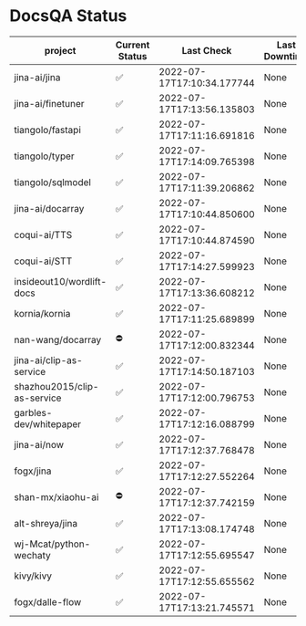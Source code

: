 # DocsQA Status

|          project          |Current Status|        Last Check        |Last Downtime|
|---------------------------|--------------|--------------------------|-------------|
|jina-ai/jina               |✅            |2022-07-17T17:10:34.177744|None         |
|jina-ai/finetuner          |✅            |2022-07-17T17:13:56.135803|None         |
|tiangolo/fastapi           |✅            |2022-07-17T17:11:16.691816|None         |
|tiangolo/typer             |✅            |2022-07-17T17:14:09.765398|None         |
|tiangolo/sqlmodel          |✅            |2022-07-17T17:11:39.206862|None         |
|jina-ai/docarray           |✅            |2022-07-17T17:10:44.850600|None         |
|coqui-ai/TTS               |✅            |2022-07-17T17:10:44.874590|None         |
|coqui-ai/STT               |✅            |2022-07-17T17:14:27.599923|None         |
|insideout10/wordlift-docs  |✅            |2022-07-17T17:13:36.608212|None         |
|kornia/kornia              |✅            |2022-07-17T17:11:25.689899|None         |
|nan-wang/docarray          |⛔️           |2022-07-17T17:12:00.832344|None         |
|jina-ai/clip-as-service    |✅            |2022-07-17T17:14:50.187103|None         |
|shazhou2015/clip-as-service|✅            |2022-07-17T17:12:00.796753|None         |
|garbles-dev/whitepaper     |✅            |2022-07-17T17:12:16.088799|None         |
|jina-ai/now                |✅            |2022-07-17T17:12:37.768478|None         |
|fogx/jina                  |✅            |2022-07-17T17:12:27.552264|None         |
|shan-mx/xiaohu-ai          |⛔️           |2022-07-17T17:12:37.742159|None         |
|alt-shreya/jina            |✅            |2022-07-17T17:13:08.174748|None         |
|wj-Mcat/python-wechaty     |✅            |2022-07-17T17:12:55.695547|None         |
|kivy/kivy                  |✅            |2022-07-17T17:12:55.655562|None         |
|fogx/dalle-flow            |✅            |2022-07-17T17:13:21.745571|None         |
